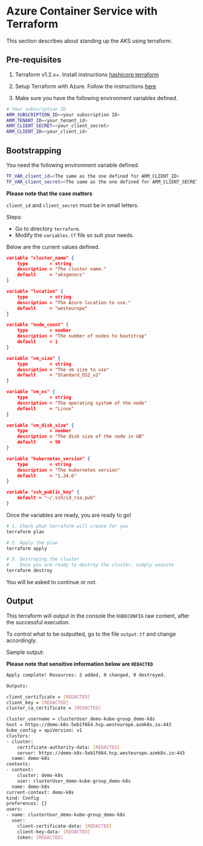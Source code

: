 # Azure Container Service with Terraform

This section describes about standing up the AKS using terraform.

## Pre-requisites

1. Terraform v1.2.x+. Install instructions [hashicorp terraform](https://learn.hashicorp.com/terraform/getting-started/install.html)

2. Setup Terraform with Azure. Follow the instructions [here](https://docs.microsoft.com/en-us/azure/developer/terraform/install-configure)
3. Make sure you have the following environment variables defined.


``` bash
# Your subscription ID
ARM_SUBSCRIPTION_ID=<your subscription ID>
ARM_TENANT_ID=<your_tenant_id>
ARM_CLIENT_SECRET=<your_client_secret>
ARM_CLIENT_ID=<your_client_id>
```

## Bootstrapping

You need the following environment variable defined.

``` bash
TF_VAR_client_id=<The same as the one defined for ARM_CLIENT_ID>
TF_VAR_client_secret=<The same as the one defined for ARM_CLIENT_SECRET>
```

**Please note that the case matters**

`client_id` and `client_secret` must be in small letters.

Steps:
* Go to directory `terraform`.
* Modify the `variables.tf` file so suit your needs.

Below are the current values defined.

``` json
variable "cluster_name" {
    type        = string
    description = "The cluster name." 
    default     = "aksgenocs"
}

variable "location" {
    type        = string
    description = "The Azure location to use." 
    default     = "westeurope"
}

variable "node_count" {
    type        = number
    description = "The number of nodes to bootstrap" 
    default     = 1
}

variable "vm_size" {
    type        = string
    description = "The vm size to use" 
    default     = "Standard_DS2_v2"
}

variable "vm_os" {
    type        = string
    description = "The operating system of the node" 
    default     = "Linux"
}

variable "vm_disk_size" {
    type        = number
    description = "The disk size of the node in GB" 
    default     = 50
}

variable "kubernetes_version" {
    type        = string
    description = "The kubernetes version" 
    default     = "1.24.6"
}

variable "ssh_public_key" {
    default = "~/.ssh/id_rsa.pub"
}
```

Once the variables are ready, you are ready to go!


``` bash
# 1. Check what terraform will create for you
terraform plan

# 2. Apply the plan
terraform apply

# 3. Destroying the cluster
#    Once you are ready to destroy the cluster, simply execute
terraform destroy
```

You will be asked to continue or not.

## Output

This terraform will output in the console the `KUBECONFIG` raw content, after the successful execution.

To control what to be outputted, go to the file `output.tf` and change accordingly.

Sample output:

**Please note that sensitive information below are `REDACTED`**

``` bash
Apply complete! Resources: 2 added, 0 changed, 0 destroyed.

Outputs:

client_certificate = [REDACTED]
client_key = [REDACTED]
cluster_ca_certificate = [REDACTED]

cluster_username = clusterUser_demo-kube-group_demo-k8s
host = https://demo-k8s-5eb1f664.hcp.westeurope.azmk8s.io:443
kube_config = apiVersion: v1
clusters:
- cluster:
    certificate-authority-data: [REDACTED]
    server: https://demo-k8s-5eb1f664.hcp.westeurope.azmk8s.io:443
  name: demo-k8s
contexts:
- context:
    cluster: demo-k8s
    user: clusterUser_demo-kube-group_demo-k8s
  name: demo-k8s
current-context: demo-k8s
kind: Config
preferences: {}
users:
- name: clusterUser_demo-kube-group_demo-k8s
  user:
    client-certificate-data: [REDACTED]
    client-key-data: [REDACTED]
    token: [REDACTED]
```
